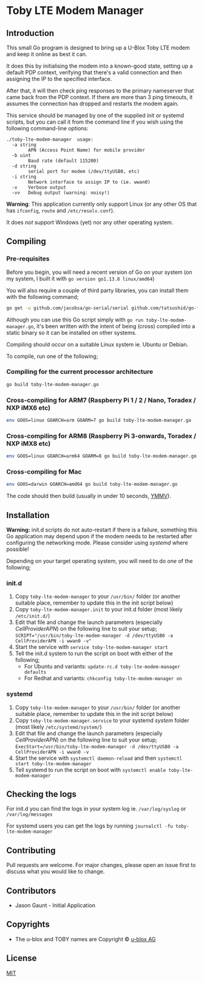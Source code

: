 
# Toby LTE Modem Manager

## Introduction

This small Go program is designed to bring up a U-Blox Toby LTE modem and keep it online as best it can.

It does this by initialising the modem into a known-good state, setting up a default PDP context, verifying that there's a valid connection and then assigning the IP to the specified interface.

After that, it will then check ping responses to the primary nameserver that came back from the PDP context. If there are more than 3 ping timeouts, it assumes the connection has dropped and restarts the modem again.

This service should be managed by one of the supplied init or systemd scripts, but you can call it from the command line if you wish using the following command-line options:

```
./toby-lte-modem-manager  usage:
  -a string
        APN (Access Point Name) for mobile provider
  -b uint
        Baud rate (default 115200)
  -d string
        serial port for modem (/dev/ttyUSB0, etc)
  -i string
        Network interface to assign IP to (ie. wwan0)
  -v    Verbose output
  -vv   Debug output (warning: noisy!)
```

**Warning**:
This application currently only support Linux (or any other OS that has `ifconfig`, `route` and `/etc/resolv.conf`).

It does *not* support Windows (yet) nor any other operating system.

## Compiling

### Pre-requisites
Before you begin, you will need a recent version of Go on your system (on my system, I built it with `go version go1.13.8 linux/amd64`)

You will also require a couple of third party libraries, you can install them with the following command;

```bash
go get -u github.com/jacobsa/go-serial/serial github.com/tatsushid/go-fastping
```

Although you can use this Go script simply with `go run toby-lte-modem-manager.go`, it's been written with the intent of being (cross) compiled into a static binary so it can be installed on other systems.

Compiling should occur on a suitable Linux system ie. Ubuntu or Debian.

To compile, run one of the following;

### Compiling for the current processor architecture
```bash
go build toby-lte-modem-manager.go
```

### Cross-compiling for ARM7 (Raspberry Pi 1 / 2 / Nano, Toradex / NXP iMX6 etc)
```bash
env GOOS=linux GOARCH=arm GOARM=7 go build toby-lte-modem-manager.go
```

### Cross-compiling for ARM8 (Raspberry Pi 3-onwards, Toradex / NXP iMX8 etc)
```bash
env GOOS=linux GOARCH=arm64 GOARM=8 go build toby-lte-modem-manager.go
```

### Cross-compiling for Mac
```bash
env GOOS=darwin GOARCH=amd64 go build toby-lte-modem-manager.go
```

The code should then build (usually in under 10 seconds, [YMMV](https://dictionary.cambridge.org/dictionary/english/ymmv)). 

## Installation

**Warning:** init.d scripts do not auto-restart if there is a failure, something this Go application may depend upon if the modem needs to be restarted after configuring the networking mode. Please consider using *systemd* where possible!

Depending on your target operating system, you will need to do *one* of the following;

### init.d

1. Copy `toby-lte-modem-manager` to your `/usr/bin/` folder (or another suitable place, remember to update this in the init script below)
2. Copy `toby-lte-modem-manager.init` to your init.d folder (most likely `/etc/init.d/`)
3. Edit that file and change the launch parameters (especially *CellProviderAPN*) on the following line to suit your setup;
```SCRIPT="/usr/bin/toby-lte-modem-manager -d /dev/ttyUSB0 -a CellProviderAPN -i wwan0 -v"```
4. Start the service with `service toby-lte-modem-manager start`
5. Tell the init.d system to run the script on boot with either of the following;
	* For Ubuntu and variants: `update-rc.d toby-lte-modem-manager defaults`
	* For Redhat and variants: `chkconfig toby-lte-modem-manager on`

### systemd

1. Copy `toby-lte-modem-manager` to your `/usr/bin/` folder (or another suitable place, remember to update this in the init script below)
2. Copy `toby-lte-modem-manager.service` to your systemd *system* folder (most likely `/etc/systemd/system/`)
3. Edit that file and change the launch parameters (especially *CellProviderAPN*) on the following line to suit your setup;
```ExecStart=/usr/bin/toby-lte-modem-manager -d /dev/ttyUSB0 -a CellProviderAPN -i wwan0 -v```
4. Start the service with `systemctl daemon-reload` and then `systemctl start toby-lte-modem-manager`
5. Tell systemd to run the script on boot with `systemctl enable toby-lte-modem-manager`

## Checking the logs

For init.d you can find the logs in your system log ie. `/var/log/syslog` or `/var/log/messages`

For systemd users you can get the logs by running `journalctl -fu toby-lte-modem-manager`

## Contributing

Pull requests are welcome. For major changes, please open an issue first to discuss what you would like to change.

## Contributors
* Jason Gaunt - Initial Application

## Copyrights
* The u-blox and TOBY names are Copyright © [u-blox AG](https://www.u-blox.com/)

## License
[MIT](https://choosealicense.com/licenses/mit/)

